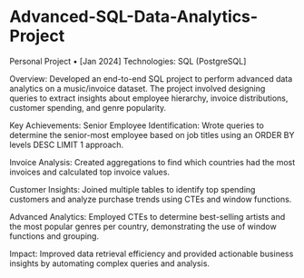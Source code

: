 # Advanced-SQL-Data-Analytics-Project

Personal Project • [Jan 2024]
Technologies: SQL (PostgreSQL]

Overview: Developed an end-to-end SQL project to perform advanced data analytics on a music/invoice dataset. The project involved designing queries to extract insights about employee hierarchy, invoice distributions, customer spending, and genre popularity.

Key Achievements:
Senior Employee Identification: Wrote queries to determine the senior-most employee based on job titles using an ORDER BY levels DESC LIMIT 1 approach.

Invoice Analysis: Created aggregations to find which countries had the most invoices and calculated top invoice values.

Customer Insights: Joined multiple tables to identify top spending customers and analyze purchase trends using CTEs and window functions.

Advanced Analytics: Employed CTEs to determine best-selling artists and the most popular genres per country, demonstrating the use of window functions and grouping.

Impact: Improved data retrieval efficiency and provided actionable business insights by automating complex queries and analysis.
